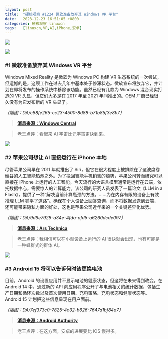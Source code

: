 ```yaml
---
layout: post
title:	"硬核观察 #1224 微软准备放弃其 Windows VR 平台"
date:	2023-12-23 16:51:05 +0800 
categories:	硬核观察 linuxcn 
tags:	[linuxcn,VR,AI,iPhone,安卓]
---
```



![](/Asserts/Images//attachment/album/202312/23/164740eyszjkznlnknbkib.jpg)


![](/Asserts/Images//attachment/album/202312/23/164751bnq46l5zqlqcqc6o.png)


### #1 微软准备放弃其 Windows VR 平台


Windows Mixed Reality 是微软为 Windows PC 构建 VR 生态系统的一次尝试，但遗憾的是，这项工作在过去几年中基本处于停滞状态。微软宣布将放弃它，并计划在即将发布的操作系统中移除该功能。虽然已经有几款为 Windows 混合现实打造的 VR 头显，但它们大多是在 2017 年至 2021 年间推出的。OEM 厂商已经很久没有为它发布新的 VR 头显了。


*（插图：DA/c88fe265-cc23-4500-8d88-b71b85f3e8b7）*



> 
> **[消息来源：Windows Central](https://www.windowscentral.com/software-apps/windows-11/microsoft-is-killing-its-windows-vr-platform-announces-deprecation-of-windows-mixed-reality)**
> 
> 
> 



> 
> 老王点评：看起来 AI 宇宙比元宇宙更快到来。
> 
> 
> 


![](/Asserts/Images//attachment/album/202312/23/164810ucc63t6inv1ov0pa.png)


### #2 苹果公司想让 AI 直接运行在 iPhone 本地


尽管苹果公司早在 2011 年就推出了 Siri，但它在很大程度上被排除在了这波席卷硅谷的人工智能热潮之外。为了挽回智能手机销售的颓势，苹果公司转而研究可以直接在 iPhone 上运行的人工智能。今天流行的大语言模型通常是运行在云端，依托数据中心，需要惊人的计算能力。该公司的研究人员发表了一篇论文《LLM in a Flash》，提供了一种“解决当前计算瓶颈的方法。……为在内存有限的设备上有效推理 LLM 铺平了道路”。确保在个人设备上回答查询，而不将数据发送到云端，还可能带来隐私方面的好处，这也是苹果公司近年来的一个关键差异化优势。


*（插图：DA/9d9e7928-a34e-4fda-afd5-a6260dcde097）*



> 
> **[消息来源：Ars Technica](https://arstechnica.com/apple/2023/12/apple-wants-ai-to-run-directly-on-its-hardware-instead-of-in-the-cloud/)**
> 
> 
> 



> 
> 老王点评：我相信可以在小型设备上运行的 AI 很快就会出现，也有可能是一种蜂群式的群体 AI。
> 
> 
> 


![](/Asserts/Images//attachment/album/202312/23/165043vucckz56duh66cbb.png)


### #3 Android 15 将可以告诉何时该更换电池


目前，Android 的设置应用并不显示电池的健康状态，但这将在未来得到改变。在 Android 14 中，通过新的 API 向应用程序公开了与电池相关的统计数据，包括生产日期和循环次数以及首次使用日期、充电策略、充电状态和健康状态等。Android 15 计划把这些信息呈现在用户面前。


*（插图：DA/7ef373c0-7825-4c32-b626-7647a1bf84a7）*



> 
> **[消息来源：Android Authority](https://www.androidauthority.com/android-battery-capacity-estimate-3396532/)**
> 
> 
> 



> 
> 老王点评：在这方面，安卓的进展要比 iOS 慢得多。
> 
> 
>
